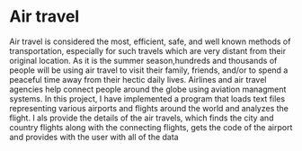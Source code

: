 # Air travel

Air travel is considered the most, efficient, safe, and well known methods of transportation, especially for such travels which are very distant from their original location. As it is the summer season,hundreds and thousands of people will be using air travel to visit their family, friends, and/or to spend a peaceful time away from their hectic daily lives. Airlines and air travel agencies help connect people around the globe using aviation managment systems. In this project, I have implemented a program that loads text files representing various airports and flights around the world and analyzes the flight. I als provide the details of the air travels, which finds the city and country flights along with the connecting flights, gets the code of the airport and provides with the user with all of the data 
